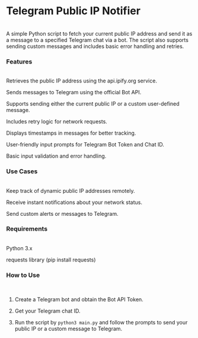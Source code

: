 <h1><b>Telegram Public IP Notifier</b></h1><br>
A simple Python script to fetch your current public IP address and send it as a message to a specified Telegram chat via a bot. The script also supports sending custom messages and includes basic error handling and retries.

<h3><b>Features</b></h3><br>
Retrieves the public IP address using the api.ipify.org service.

Sends messages to Telegram using the official Bot API.

Supports sending either the current public IP or a custom user-defined message.

Includes retry logic for network requests.

Displays timestamps in messages for better tracking.

User-friendly input prompts for Telegram Bot Token and Chat ID.

Basic input validation and error handling.

<h3><b>Use Cases</b></h3><br>
Keep track of dynamic public IP addresses remotely.

Receive instant notifications about your network status.

Send custom alerts or messages to Telegram.

<h3><b>Requirements</b></h3><br>
Python 3.x

requests library (pip install requests)

<h3><b>How to Use</b></h3><br>

1. Create a Telegram bot and obtain the Bot API Token.

2. Get your Telegram chat ID.

3. Run the script by `python3 main.py` and follow the prompts to send your public IP or a custom message to Telegram.
